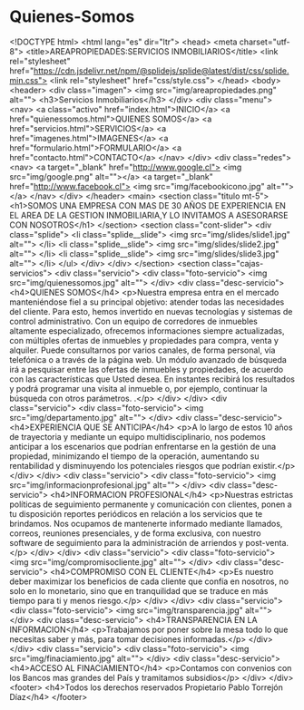 # Quienes-Somos
&lt;!DOCTYPE html> &lt;html lang="es" dir="ltr"> &lt;head>   &lt;meta charset="utf-8">   &lt;title>AREAPROPIEDADES:SERVICIOS INMOBILIARIOS&lt;/title>   &lt;link rel="stylesheet" href="https://cdn.jsdelivr.net/npm/@splidejs/splide@latest/dist/css/splide.min.css">   &lt;link rel="stylesheet" href="css/style.css"> &lt;/head> &lt;body>   &lt;header>     &lt;div class="imagen">       &lt;img  src="img/areapropiedades.png" alt="">             &lt;h3>Servicios Inmobiliarios&lt;/h3>     &lt;/div>     &lt;div class="menu">       &lt;nav>         &lt;a class="activo" href="index.html">INICIO&lt;/a>         &lt;a href="quienessomos.html">QUIENES SOMOS&lt;/a>         &lt;a href="servicios.html">SERVICIOS&lt;/a>         &lt;a href="imagenes.html">IMAGENES&lt;/a>         &lt;a href="formulario.html">FORMULARIO&lt;/a>         &lt;a href="contacto.html">CONTACTO&lt;/a>       &lt;/nav>     &lt;/div>     &lt;div class="redes">       &lt;nav>         &lt;a target="_blank" href="http://www.google.cl"> &lt;img src="img/google.png" alt="">&lt;/a>                 &lt;a target="_blank" href="http://www.facebook.cl"> &lt;img src="img/facebookicono.jpg" alt="">&lt;/a>       &lt;/nav>     &lt;/div>   &lt;/header>   &lt;main>     &lt;section class="titulo mt-5">       &lt;h1>SOMOS UNA EMPRESA CON MAS DE 30 AÑOS DE EXPERIENCIA EN EL AREA DE LA GESTION INMOBILIARIA,Y LO INVITAMOS A ASESORARSE CON NOSOTROS&lt;/h1>     &lt;/section>     &lt;section class="cont-slider">       &lt;div class="splide">                    &lt;li class="splide__slide"> &lt;img src="img/slides/slide1.jpg" alt="">  &lt;/li>             &lt;li class="splide__slide"> &lt;img src="img/slides/slide2.jpg" alt="">  &lt;/li>             &lt;li class="splide__slide"> &lt;img src="img/slides/slide3.jpg" alt="">  &lt;/li>           &lt;/ul>         &lt;/div>       &lt;/div>     &lt;/section>     &lt;section class="cajas-servicios">       &lt;div class="servicio">         &lt;div class="foto-servicio">           &lt;img src="img/quienessomos.jpg" alt="">         &lt;/div>         &lt;div class="desc-servicio">           &lt;h4>QUIENES SOMOS&lt;/h4>           &lt;p>Nuestra empresa entra en el mercado manteniéndose fiel a su principal objetivo: atender todas las necesidades del cliente. Para esto, hemos invertido en nuevas tecnologías y sistemas de control administrativo. Con un equipo de corredores de inmuebles altamente especializado, ofrecemos informaciones siempre actualizadas, con múltiples ofertas de inmuebles y propiedades para compra, venta y alquiler.             Puede consultarnos por varios canales, de forma personal, vía telefónica o a través de la página web.               Un módulo avanzado de búsqueda irá a pesquisar entre las ofertas de inmuebles y propiedades, de acuerdo con las características que Usted desea. En instantes recibirá los resultados y podrá programar una visita al inmueble o, por ejemplo, continuar la búsqueda con otros parámetros.                          .&lt;/p>         &lt;/div>       &lt;/div>       &lt;div class="servicio">         &lt;div class="foto-servicio">           &lt;img src="img/departamento.jpg" alt="">         &lt;/div>         &lt;div class="desc-servicio">           &lt;h4>EXPERIENCIA QUE SE ANTICIPA&lt;/h4>           &lt;p>A lo largo de estos 10 años de trayectoria y mediante un equipo multidisciplinario, nos podemos anticipar a los escenarios que podrían enfrentarse en la gestión de una propiedad, minimizando el tiempo de la operación, aumentando su rentabilidad y disminuyendo los potenciales riesgos que podrían existir.&lt;/p>          &lt;/div>       &lt;/div>       &lt;div class="servicio">         &lt;div class="foto-servicio">           &lt;img src="img/informacionprofesional.jpg" alt="">         &lt;/div>         &lt;div class="desc-servicio">           &lt;h4>INFORMACION PROFESIONAL&lt;/h4>           &lt;p>Nuestras estrictas políticas de seguimiento permanente y comunicación con clientes, ponen a tu disposición reportes periódicos en relación a los servicios que te brindamos. Nos ocupamos de mantenerte informado mediante llamados, correos, reuniones presenciales, y de forma exclusiva, con nuestro software de seguimiento para la administración de arriendos y post-venta.&lt;/p>          &lt;/div>                &lt;/div>       &lt;div class="servicio">         &lt;div class="foto-servicio">           &lt;img src="img/compromisocliente.jpg" alt="">         &lt;/div>         &lt;div class="desc-servicio">           &lt;h4>COMPROMISO CON EL CLIENTE&lt;/h4>           &lt;p>Es nuestro deber maximizar los beneficios de cada cliente que confía en nosotros, no solo en lo monetario, sino que en tranquilidad que se traduce en más tiempo para ti y menos riesgo.&lt;/p>         &lt;/div>       &lt;/div>       &lt;div class="servicio">         &lt;div class="foto-servicio">           &lt;img src="img/transparencia.jpg" alt="">         &lt;/div>         &lt;div class="desc-servicio">           &lt;h4>TRANSPARENCIA EN LA INFORMACION&lt;/h4>           &lt;p>Trabajamos por poner sobre la mesa todo lo que necesitas saber y más, para tomar decisiones informadas.&lt;/p>         &lt;/div>       &lt;/div>       &lt;div class="servicio">         &lt;div class="foto-servicio">           &lt;img src="img/finaciamiento.jpg" alt="">         &lt;/div>         &lt;div class="desc-servicio">           &lt;h4>ACCESO AL FINACIAMIENTO&lt;/h4>           &lt;p>Contamos con convenios con los Bancos mas grandes del País y tramitamos subsidios&lt;/p>         &lt;/div>       &lt;/div>       &lt;footer>         &lt;h4>Todos los derechos reservados Propietario Pablo Torrejón Díaz&lt;/h4>     &lt;/footer>
